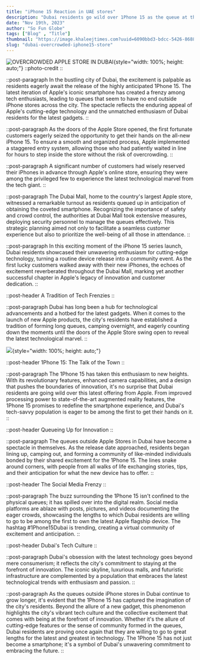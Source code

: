 ```yaml
---
title: "iPhone 15 Reaction in UAE stores"
description: "Dubai residents go wild over 1Phone 15 as the queue at the iPhone stores won't stop adding up."
date: "Nov 19th, 2023"
author: "So Fun Globe"
tags: ["Blog" , "Title"]
thumbnail: "https://image.khaleejtimes.com?uuid=6090bbd3-bdcc-5426-8688-495cc850751c&function=cropresize&type=preview&source=false&q=75&crop_w=0.99999&crop_h=0.75&x=0&y=0&width=1200&height=675"
slug: "dubai-overcrowded-iphone15-store"
---
```


![OVERCROWDED APPLE STORE IN DUBAI](https://image.khaleejtimes.com?uuid=6090bbd3-bdcc-5426-8688-495cc850751c&function=cropresize&type=preview&source=false&q=75&crop_w=0.99999&crop_h=0.75&x=0&y=0&width=1200&height=675){style="width: 100%; height: auto;"}
::photo-credit
::

::post-paragraph
In the bustling city of Dubai, the excitement is palpable as residents eagerly await the release of the highly anticipated 1Phone 15. The latest iteration of Apple's iconic smartphone has created a frenzy among tech enthusiasts, leading to queues that seem to have no end outside iPhone stores across the city. The spectacle reflects the enduring appeal of Apple's cutting-edge technology and the unmatched enthusiasm of Dubai residents for the latest gadgets.
::

::post-paragraph
As the doors of the Apple Store opened, the first fortunate customers eagerly seized the opportunity to get their hands on the all-new iPhone 15. To ensure a smooth and organized process, Apple implemented a staggered entry system, allowing those who had patiently waited in line for hours to step inside the store without the risk of overcrowding.
::

::post-paragraph
A significant number of customers had wisely reserved their iPhones in advance through Apple's online store, ensuring they were among the privileged few to experience the latest technological marvel from the tech giant.
::

::post-paragraph
The Dubai Mall, home to the country's largest Apple store, witnessed a remarkable turnout as residents queued up in anticipation of obtaining the coveted smartphone. Recognizing the importance of safety and crowd control, the authorities at Dubai Mall took extensive measures, deploying security personnel to manage the queues effectively. This strategic planning aimed not only to facilitate a seamless customer experience but also to prioritize the well-being of all those in attendance.
::

::post-paragraph
In this exciting moment of the iPhone 15 series launch, Dubai residents showcased their unwavering enthusiasm for cutting-edge technology, turning a routine device release into a community event. As the first lucky customers walked away with their new iPhones, the echoes of excitement reverberated throughout the Dubai Mall, marking yet another successful chapter in Apple's legacy of innovation and customer dedication.
::

::post-header
A Tradition of Tech Frenzies
::

::post-paragraph
Dubai has long been a hub for technological advancements and a hotbed for the latest gadgets. When it comes to the launch of new Apple products, the city's residents have established a tradition of forming long queues, camping overnight, and eagerly counting down the moments until the doors of the Apple Store swing open to reveal the latest technological marvel.
::

![](https://image.khaleejtimes.com?uuid=de5afe78-28f8-5263-9cee-2b0790c56f37&function=fit&type=preview&source=false&q=75&maxsize=1200&scaleup=0){style="width: 100%; height: auto;"}

::post-header
1Phone 15: The Talk of the Town
::

::post-paragraph
The 1Phone 15 has taken this enthusiasm to new heights. With its revolutionary features, enhanced camera capabilities, and a design that pushes the boundaries of innovation, it's no surprise that Dubai residents are going wild over this latest offering from Apple. From improved processing power to state-of-the-art augmented reality features, the 1Phone 15 promises to redefine the smartphone experience, and Dubai's tech-savvy population is eager to be among the first to get their hands on it.
::

::post-header
Queueing Up for Innovation
::

::post-paragraph
The queues outside Apple Stores in Dubai have become a spectacle in themselves. As the release date approached, residents began lining up, camping out, and forming a community of like-minded individuals bonded by their shared excitement for the 1Phone 15. The lines snake around corners, with people from all walks of life exchanging stories, tips, and their anticipation for what the new device has to offer.
::

::post-header
The Social Media Frenzy
::

::post-paragraph
The buzz surrounding the 1Phone 15 isn't confined to the physical queues; it has spilled over into the digital realm. Social media platforms are ablaze with posts, pictures, and videos documenting the eager crowds, showcasing the lengths to which Dubai residents are willing to go to be among the first to own the latest Apple flagship device. The hashtag #1Phone15Dubai is trending, creating a virtual community of excitement and anticipation.
::

::post-header
Dubai's Tech Culture
::

::post-paragraph
Dubai's obsession with the latest technology goes beyond mere consumerism; it reflects the city's commitment to staying at the forefront of innovation. The iconic skyline, luxurious malls, and futuristic infrastructure are complemented by a population that embraces the latest technological trends with enthusiasm and passion.
::

::post-paragraph
As the queues outside iPhone stores in Dubai continue to grow longer, it's evident that the 1Phone 15 has captured the imagination of the city's residents. Beyond the allure of a new gadget, this phenomenon highlights the city's vibrant tech culture and the collective excitement that comes with being at the forefront of innovation. Whether it's the allure of cutting-edge features or the sense of community formed in the queues, Dubai residents are proving once again that they are willing to go to great lengths for the latest and greatest in technology. The 1Phone 15 has not just become a smartphone; it's a symbol of Dubai's unwavering commitment to embracing the future.
::